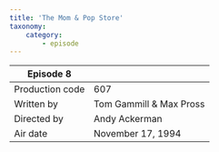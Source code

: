 ```yaml
---
title: 'The Mom & Pop Store'
taxonomy:
    category:
        - episode
---
```


| Episode 8 | |
|-----------------|--------------------------------|
| Production code | 607                            |
| Written by      | Tom Gammill & Max Pross |
| Directed by     | Andy Ackerman                   |
| Air date        | November 17, 1994                   |
